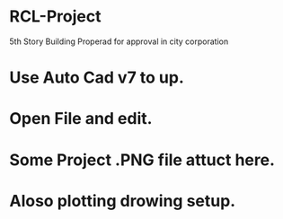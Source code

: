 # RCL-Project
5th Story Building Properad for approval in city corporation   
# Use Auto Cad v7 to up.
# Open File and edit.
# Some Project .PNG file attuct here.
# Aloso plotting drowing setup.
